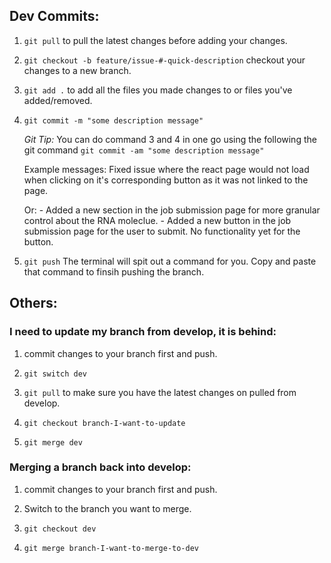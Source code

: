 ## Dev Commits:

1. `git pull` to pull the latest changes before adding your changes.

2. `git checkout -b feature/issue-#-quick-description` checkout your changes to a new branch. 

3. `git add .` to add all the files you made changes to or files you've added/removed. 

4. `git commit -m "some description message"`

    *Git Tip:* You can do command 3 and 4 in one go using the following the git command `git commit -am "some description message"`

    Example messages:
        Fixed issue where the react page would not load when clicking on it's corresponding button as it was not linked to the page. 
        
    Or:
        - Added a new section in the job submission page for more granular control about the RNA moleclue.
        - Added a new button in the job submission page for the user to submit. No functionality yet for the button.

5. `git push` The terminal will spit out a command for you. Copy and paste that command to finsih pushing the branch.


## Others:

### I need to update my branch from develop, it is behind:

1. commit changes to your branch first and push.

2. `git switch dev`

3. `git pull` to make sure you have the latest changes on pulled from develop.

4. `git checkout branch-I-want-to-update`

5. `git merge dev`


### Merging a branch back into develop:

1. commit changes to your branch first and push.

2. Switch to the branch you want to merge.

3. `git checkout dev`

4. `git merge branch-I-want-to-merge-to-dev`
